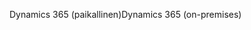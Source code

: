 <span data-ttu-id="aea35-101">Dynamics 365 (paikallinen)</span><span class="sxs-lookup"><span data-stu-id="aea35-101">Dynamics 365 (on-premises)</span></span>